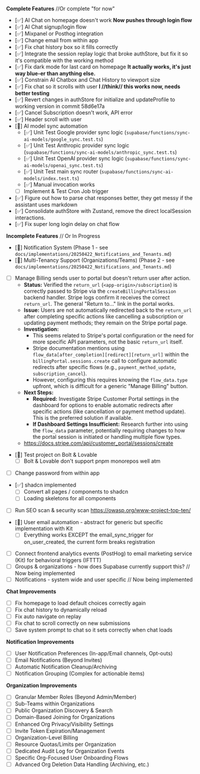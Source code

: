 **Complete Features** //Or complete "for now"

*   [✅] AI Chat on homepage doesn't work **Now pushes through login flow**
*   [✅] AI Chat signup/login flow
*   [✅] Mixpanel or Posthog integration
*   [✅] Change email from within app
*   [✅] Fix chat history box so it fills correctly  
*   [✅] Integrate the session replay logic that broke authStore, but fix it so it's compatible with the working method 
*   [✅] Fix dark mode for last card on homepage **It actually works, it's just way blue-er than anything else.**
*   [✅] Constrain AI Chatbox and Chat History to viewport size 
*   [✅] Fix chat so it scrolls with user **I //think// this works now, needs better testing**
*   [✅] Revert changes in authStore for initialize and updateProfile to working version in commit 58d6e17a
*   [✅] Cancel Subscription doesn't work, API error
*   [✅] Header scroll with user
*   [🚧] AI model sync automation
    *   [✅] Unit Test Google provider sync logic (`supabase/functions/sync-ai-models/google_sync.test.ts`)
    *   [✅] Unit Test Anthropic provider sync logic (`supabase/functions/sync-ai-models/anthropic_sync.test.ts`)
    *   [✅] Unit Test OpenAI provider sync logic (`supabase/functions/sync-ai-models/openai_sync.test.ts`)
    *   [✅] Unit Test main sync router (`supabase/functions/sync-ai-models/index.test.ts`)
    *   [✅] Manual invocation works
    *   [ ] Implement & Test Cron Job trigger
*   [✅] Figure out how to parse chat responses better, they get messy if the assistant uses markdown 
*   [✅] Consolidate authStore with Zustand, remove the direct localSession interactions.
*   [✅] Fix super long login delay on chat flow 

**Incomplete Features** // Or In Progress

*   [🚧] Notification System (Phase 1 - see `docs/implementations/20250422_Notifications_and_Tenants.md`)
*   [🚧] Multi-Tenancy Support (Organizations/Teams) (Phase 2 - see `docs/implementations/20250422_Notifications_and_Tenants.md`)
*   [ ] Manage Billing sends user to portal but doesn't return user after action.
    *   **Status:** Verified the `return_url` (`<app-origin>/subscription`) is correctly passed to Stripe via the `createBillingPortalSession` backend handler. Stripe logs confirm it receives the correct `return_url`. The general "Return to..." link in the portal works.
    *   **Issue:** Users are not automatically redirected back to the `return_url` after completing specific actions like cancelling a subscription or updating payment methods; they remain on the Stripe portal page.
    *   **Investigation:**
        *   This seems related to Stripe's portal configuration or the need for more specific API parameters, not the basic `return_url` itself.
        *   Stripe documentation mentions using `flow_data[after_completion][redirect][return_url]` within the `billingPortal.sessions.create` call to configure automatic redirects after specific flows (e.g., `payment_method_update`, `subscription_cancel`).
        *   However, configuring this requires knowing the `flow_data.type` upfront, which is difficult for a generic "Manage Billing" button.
    *   **Next Steps:**
        *   **Required:** Investigate Stripe Customer Portal settings in the dashboard for options to enable automatic redirects after specific actions (like cancellation or payment method update). This is the preferred solution if available.
        *   **If Dashboard Settings Insufficient:** Research further into using the `flow_data` parameter, potentially requiring changes to how the portal session is initiated or handling multiple flow types.
    *   https://docs.stripe.com/api/customer_portal/sessions/create

*   [🚧] Test project on Bolt & Lovable 
    *   [ ] Bolt & Lovable don't support pnpm monorepos well atm 
*   [ ] Change password from within app
*   [✅] shadcn implemented
    *   [ ] Convert all pages / components to shadcn
    *   [ ] Loading skeletons for all components 
*   [ ] Run SEO scan & security scan https://owasp.org/www-project-top-ten/
*   [🚧] User email automation - abstract for generic but specific implementation with Kit 
    *   [ ] Everything works EXCEPT the email_sync_trigger for on_user_created, the current form breaks registration
*   [ ] Connect frontend analytics events (PostHog) to email marketing service (Kit) for behavioral triggers (IFTTT)
*   [ ] Groups & organizations - how does Supabase currently support this? // Now being implemented
*   [ ] Notifications - system wide and user specific // Now being implemented

**Chat Improvements**
*   [ ] Fix homepage to load default choices correctly again
*   [ ] Fix chat history to dynamically reload 
*   [ ] Fix auto navigate on replay 
*   [ ] Fix chat to scroll correctly on new submissions 
*   [ ] Save system prompt to chat so it sets correctly when chat loads 

**Notification Improvements**
*   [ ] User Notification Preferences (In-app/Email channels, Opt-outs)
*   [ ] Email Notifications (Beyond Invites)
*   [ ] Automatic Notification Cleanup/Archiving
*   [ ] Notification Grouping (Complex for actionable items)

**Organization Improvements**
*   [ ] Granular Member Roles (Beyond Admin/Member)
*   [ ] Sub-Teams within Organizations
*   [ ] Public Organization Discovery & Search
*   [ ] Domain-Based Joining for Organizations
*   [ ] Enhanced Org Privacy/Visibility Settings
*   [ ] Invite Token Expiration/Management
*   [ ] Organization-Level Billing
*   [ ] Resource Quotas/Limits per Organization
*   [ ] Dedicated Audit Log for Organization Events
*   [ ] Specific Org-Focused User Onboarding Flows
*   [ ] Advanced Org Deletion Data Handling (Archiving, etc.)

